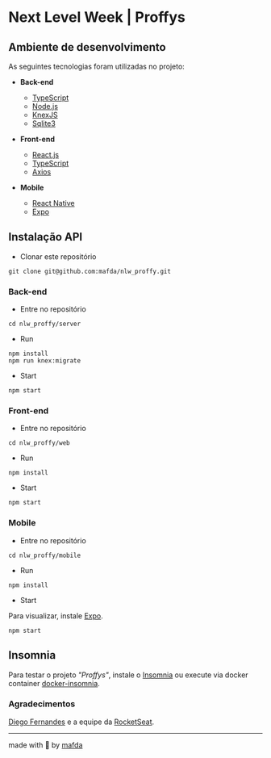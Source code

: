 # Next Level Week | Proffys

## Ambiente de desenvolvimento

As seguintes tecnologias foram utilizadas no projeto:

* **Back-end**

	* [TypeScript](https://www.typescriptlang.org/)
	* [Node.js](https://nodejs.org/)
  * [KnexJS](http://knexjs.org/)
  * [Sqlite3](https://www.sqlite.org/index.html)


* **Front-end**

	* [React.js](https://reactjs.org/)
	* [TypeScript](https://www.typescriptlang.org/)
  * [Axios](https://github.com/axios/axios)


* **Mobile**

	* [React Native](https://reactnative.dev/)
	* [Expo](https://expo.io/)

## Instalação API

* Clonar este repositório

```
git clone git@github.com:mafda/nlw_proffy.git
```

### Back-end

* Entre no repositório
  
```
cd nlw_proffy/server
```

* Run
  
```
npm install
npm run knex:migrate
```
* Start

```
npm start
```

### Front-end

* Entre no repositório
  
```
cd nlw_proffy/web
```

* Run
  
```
npm install
```
* Start

```
npm start
```

### Mobile

* Entre no repositório
  
```
cd nlw_proffy/mobile
```

* Run
  
```
npm install
```
* Start

Para visualizar, instale [Expo](https://expo.io/).

```
npm start
```


## Insomnia

Para testar o projeto *"Proffys"*, instale o [Insomnia](https://insomnia.rest/) ou execute via docker container [docker-insomnia](https://github.com/camiloariza/docker-insomnia).

### Agradecimentos

[Diego Fernandes](https://github.com/diego3g) e a equipe da [RocketSeat](https://rocketseat.com.br/).

--- 

made with 💙 by [mafda](https://mafda.github.io/)
